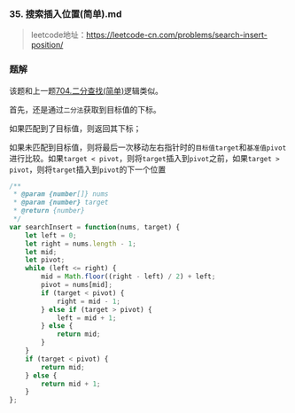 ### 35. 搜索插入位置(简单).md
>leetcode地址：https://leetcode-cn.com/problems/search-insert-position/

### 题解
该题和上一题[704.二分查找(简单)](https://github.com/kerwin-ly/Blog/blob/master/algorithm/array/704.%E4%BA%8C%E5%88%86%E6%9F%A5%E6%89%BE%EF%BC%88%E7%AE%80%E5%8D%95%EF%BC%89.md)逻辑类似。

首先，还是通过`二分法`获取到目标值的下标。

如果匹配到了目标值，则返回其下标；

如果未匹配到目标值，则将最后一次移动左右指针时的`目标值target`和`基准值pivot`进行比较。如果`target < pivot`，则将`target`插入到`pivot`之前，如果`target > pivot`，则将`target`插入到`pivot`的下一个位置

```js
/**
 * @param {number[]} nums
 * @param {number} target
 * @return {number}
 */
var searchInsert = function(nums, target) {
    let left = 0;
    let right = nums.length - 1;
    let mid;
    let pivot;
    while (left <= right) {
        mid = Math.floor((right - left) / 2) + left;
        pivot = nums[mid];
        if (target < pivot) {
            right = mid - 1;
        } else if (target > pivot) {
            left = mid + 1;
        } else {
            return mid;
        }
    }
    if (target < pivot) {
        return mid;
    } else {
        return mid + 1;
    }
};
```